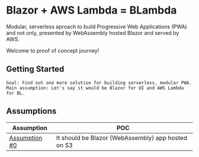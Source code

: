 # Blazor + AWS Lambda = BLambda

Modular, serverless aproach to build Progressive Web Applications (PWA) and not only, presented by WebAssembly hosted Blazor and served by AWS.

Welcome to proof of concept journey! 

## Getting Started

```
Goal: Find out one more solution for building serverless, modular PWA.
Main assumption: Let's say it would be Blazor for UI and AWS Lambda for BL.
```


## Assumptions

| Assumption | POC |
| ----- | ---- |
| [Assumption #0](/docs/00-host-blazor-on-s3.md) | It should be Blazor (WebAssembly) app hosted on S3 |
